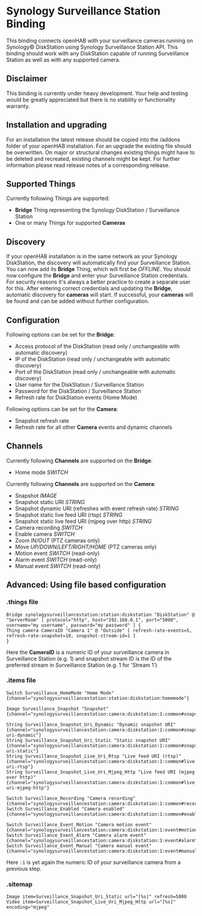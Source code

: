 # Synology Surveillance Station Binding

This binding connects openHAB with your surveillance cameras running on Synology&copy; DiskStation using Synology Surveillance Station API. This binding should work with any DiskStation capable of running Surveillance Station as well as with any supported camera.  

## Disclaimer ##

This binding is currently under heavy development. Your help and testing would be greatly appreciated but there is no stability or functionality warranty.

## Installation and upgrading ## 

For an installation the latest release should be copied into the /addons folder of your openHAB installation. 
For an upgrade the existing file should be overwritten. On major or structural changes existing things might have to be deleted and recreated, existing channels might be kept. For further information please read release notes of a corresponding release.  

## Supported Things

Currently following Things are supported:
 
- **Bridge** Thing representing the Synology DiskStation / Surveillance Station
- One or many Things for supported **Cameras**

## Discovery

If your openHAB installation is in the same network as your Synology DiskStation, the discovery will automatically find your Surveillance Station. You can now add its **Bridge** Thing, which will first be _OFFLINE_. You should now configure the **Bridge** and enter your Surveillance Station credentials. For security reasons it's always a better practice to create a separate user for this. After entering correct credentials and updating the **Bridge**, automatic discovery for **cameras** will start. If successful, your **cameras** will be found and can be added without further configuration.   

## Configuration

Following options can be set for the **Bridge**:

- Access protocol of the DiskStation (read only / unchangeable with automatic discovery)
- IP of the DiskStation (read only / unchangeable with automatic discovery)  
- Port of the DiskStation (read only / unchangeable with automatic discovery)
- User name for the DiskStation / Surveillance Station
- Password for the DiskStation / Surveillance Station
- Refresh rate for DiskStation events (Home Mode)

Following options can be set for the **Camera**:

- Snapshot refresh rate 
- Refresh rate for all other **Camera** events and dynamic channels 

## Channels

Currently following **Channels** are supported on the **Bridge**:

- Home mode _SWITCH_

Currently following **Channels** are supported on the **Camera**:

- Snapshot _IMAGE_
- Snapshot static URI _STRING_ 
- Snapshot dynamic URI (refreshes with event refresh rate) _STRING_
- Snapshot static live feed URI (rtsp) _STRING_ 
- Snapshot static live feed URI (mjpeg over http) _STRING_ 
- Camera recording _SWITCH_
- Enable camera _SWITCH_
- Zoom _IN/OUT_ (PTZ cameras only)
- Move _UP/DOWN/LEFT/RIGHT/HOME_ (PTZ cameras only)
- Motion event _SWITCH_ (read-only)
- Alarm event _SWITCH_ (read-only)
- Manual event _SWITCH_ (read-only) 

## Advanced: Using file based configuration

### .things file ###

```
Bridge synologysurveillancestation:station:diskstation "DiskStation" @ "ServerRoom" [ protocol="http", host="192.168.0.1", port="5000", username="my username", password="my password" ] {
Thing camera CameraID "Camera 1" @ "Outside" [ refresh-rate-events=5, refresh-rate-snapshot=10, snapshot-stream-id=1 ]
}
```
Here the **CameraID** is a numeric ID of your surveillance camera in Surveillance Station (e.g. 1) and snapshot stream ID is the ID of the preferred stream in Surveillance Station (e.g. 1 for 'Stream 1')  

### .items file ###

```
Switch Surveillance_HomeMode "Home Mode" {channel="synologysurveillancestation:station:diskstation:homemode"}

Image Surveillance_Snapshot "Snapshot" {channel="synologysurveillancestation:camera:diskstation:1:common#snapshot"}

String Surveillance_Snapshot_Uri_Dynamic "Dynamic snapshot URI" {channel="synologysurveillancestation:camera:diskstation:1:common#snapshot-uri-dynamic"} 
String Surveillance_Snapshot_Uri_Static "Static snapshot URI" {channel="synologysurveillancestation:camera:diskstation:1:common#snapshot-uri-static"}
String Surveillance_Snapshot_Live_Uri_Rtsp "Live feed URI (rtsp)" {channel="synologysurveillancestation:camera:diskstation:1:common#live-uri-rtsp"} 
String Surveillance_Snapshot_Live_Uri_Mjpeg_Http "Live feed URI (mjpeg over http)" {channel="synologysurveillancestation:camera:diskstation:1:common#live-uri-mjpeg-http"} 

Switch Surveillance_Recording "Camera recording" {channel="synologysurveillancestation:camera:diskstation:1:common#record"}
Switch Surveillance_Enabled "Camera enabled" {channel="synologysurveillancestation:camera:diskstation:1:common#enable"}

Switch Surveillance_Event_Motion "Camera motion event" {channel="synologysurveillancestation:camera:diskstation:1:event#motion"}
Switch Surveillance_Event_Alarm "Camera alarm event" {channel="synologysurveillancestation:camera:diskstation:1:event#alarm"}
Switch Surveillance_Event_Manual "Camera manual event" {channel="synologysurveillancestation:camera:diskstation:1:event#manual"}
```
Here `:1` is yet again the numeric ID of your surveillance camera from a previous step.  

### .sitemap ###

```
Image item=Surveillance_Snapshot_Uri_Static url="[%s]" refresh=5000
Video item=Surveillance_Snapshot_Live_Uri_Mjpeg_Http url="[%s]" encoding="mjpeg" 
```
